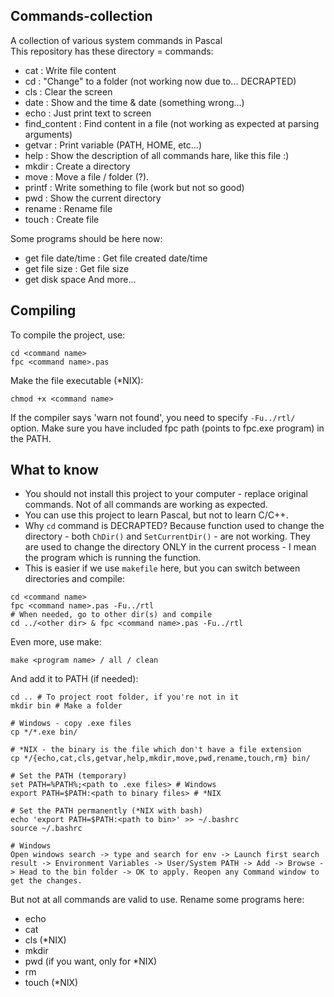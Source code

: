 ## Commands-collection
A collection of various system commands in Pascal <br>
This repository has these directory = commands:
* cat                 : Write file content
* cd                  : "Change" to a folder (not working now due to... DECRAPTED)
* cls                 : Clear the screen
* date                : Show and the time & date (something wrong...)
* echo                : Just print text to screen
* find_content        : Find content in a file (not working as expected at parsing arguments)
* getvar              : Print variable (PATH, HOME, etc...)
* help                : Show the description of all commands hare, like this file :)
* mkdir               : Create a directory
* move                : Move a file / folder (?).
* printf              : Write something to file (work but not so good)
* pwd                 : Show the current directory 
* rename              : Rename file
* touch               : Create file

Some programs should be here now:
* get file date/time : Get file created date/time
* get file size      : Get file size
* get disk space
And more...

## Compiling
To compile the project, use:
```
cd <command name>
fpc <command name>.pas
```

Make the file executable (*NIX):
```
chmod +x <command name>
```

If the compiler says 'warn not found', you need to specify ```-Fu../rtl/``` option. Make sure you have included fpc path (points to fpc.exe program) in the PATH.

## What to know
* You should not install this project to your computer - replace original commands. Not of all commands are working as expected.
* You can use this project to learn Pascal, but not to learn C/C++.
* Why ```cd``` command is DECRAPTED? Because function used to change the directory - both ```ChDir()``` and ```SetCurrentDir()``` - are not working. They are used to change the directory ONLY in the current process - I mean the program which is running the function.
* This is easier if we use ```makefile``` here, but you can switch between directories and compile:
```
cd <command name>
fpc <command name>.pas -Fu../rtl
# When needed, go to other dir(s) and compile
cd ../<other dir> & fpc <command name>.pas -Fu../rtl 
```

Even more, use make:
```
make <program name> / all / clean
```

And add it to PATH (if needed):
```
cd .. # To project root folder, if you're not in it
mkdir bin # Make a folder

# Windows - copy .exe files
cp */*.exe bin/ 

# *NIX - the binary is the file which don't have a file extension
cp */{echo,cat,cls,getvar,help,mkdir,move,pwd,rename,touch,rm} bin/

# Set the PATH (temporary)
set PATH=%PATH%;<path to .exe files> # Windows
export PATH=$PATH:<path to binary files> # *NIX

# Set the PATH permanently (*NIX with bash)
echo 'export PATH=$PATH:<path to bin>' >> ~/.bashrc
source ~/.bashrc

# Windows
Open windows search -> type and search for env -> Launch first search result -> Environment Variables -> User/System PATH -> Add -> Browse -> Head to the bin folder -> OK to apply. Reopen any Command window to get the changes. 
```

But not at all commands are valid to use. Rename some programs here:
* echo 
* cat
* cls (*NIX)
* mkdir 
* pwd (if you want, only for *NIX)
* rm
* touch (*NIX)
